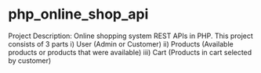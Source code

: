 # php_online_shop_api
Project Description:
Online shopping system REST APIs in PHP. 
This project consists of 3 parts 
i) User (Admin or Customer) 
ii) Products (Available products or products that were available)
iii) Cart (Products in cart selected by customer)

